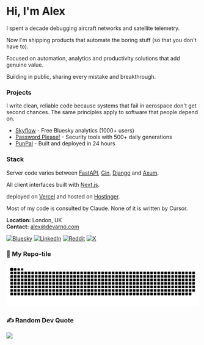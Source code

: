 # Hi, I'm Alex

I spent a decade debugging aircraft networks and satellite telemetry.

Now I'm shipping products that automate the boring stuff (so that you don't have to).

Focused on automation, analytics and productivity solutions that add genuine value.

Building in public, sharing every mistake and breakthrough.

### Projects

I write clean, reliable code because systems that fail in aerospace don't get second chances. The same principles apply to software that people depend on.

-   [Skyflow](https://skyflow.me) - Free Bluesky analytics (1000+ users)
-   [Password Please!](https://pwplz.com) - Security tools with 500+ daily generations
-   [PunPal](https://punpal.net) - Built and deployed in 24 hours

### Stack

Server code varies between [FastAPI](https://github.com/fastapi/fastapi), [Gin](https://github.com/gin-gonic/gin), [Django](https://github.com/django/django) and [Axum](https://github.com/tokio-rs/axum).

All client interfaces built with [Next.js](https://github.com/vercel/next.js/).

deployed on [Vercel](https://github.com/vercel/vercel) and hosted on [Hostinger](https://www.hostinger.com/).

Most of my code is consulted by Claude. None of it is written by Cursor.

**Location:** London, UK  
**Contact:** alex@devarno.com

[![Bluesky](https://img.shields.io/badge/bluesky-0285FF?style=for-the-badge&logo=bluesky&logoColor=%23FFFFFF)](https://bsky.app/profile/devarno.com) [![LinkedIn](https://img.shields.io/badge/LinkedIn-%230077B5.svg?logo=linkedin&logoColor=white)](https://linkedin.com/in/alessandro-arnò-630584117) [![Reddit](https://img.shields.io/badge/Reddit-%23FF4500.svg?logo=Reddit&logoColor=white)](https://reddit.com/user/Dev4rno) [![X](https://img.shields.io/badge/X-black.svg?logo=X&logoColor=white)](https://x.com/Dev4rno)

### 🐍 My Repo-tile

<picture>
  <source media="(prefers-color-scheme: dark)" srcset="https://raw.githubusercontent.com/Dev4rno/Dev4rno/output/github-snake-dark.svg" />
  <source media="(prefers-color-scheme: light)" srcset="https://raw.githubusercontent.com/Dev4rno/Dev4rno/output/github-snake.svg" />
  <img alt="github-snake" src="https://raw.githubusercontent.com/Dev4rno/Dev4rno/output/github-snake.svg" />
</picture>

### ✍️ Random Dev Quote

![](https://quotes-github-readme.vercel.app/api?type=horizontal&theme=merko)
